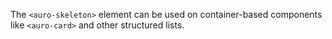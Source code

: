 The `<auro-skeleton>` element can be used on container-based components like `<auro-card>` and other structured lists.
